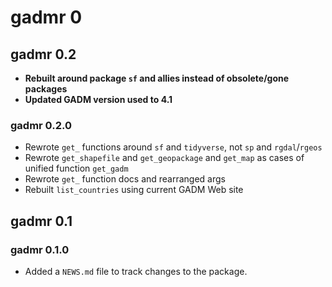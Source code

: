 # gadmr 0

## gadmr 0.2

* **Rebuilt around package `sf` and allies instead of obsolete/gone packages**
* **Updated GADM version used to 4.1**

### gadmr 0.2.0

* Rewrote `get_` functions around `sf` and `tidyverse`, not `sp` and `rgdal`/`rgeos`
* Rewrote `get_shapefile` and `get_geopackage` and `get_map` as cases of unified function `get_gadm`
* Rewrote `get_` function docs and rearranged args
* Rebuilt `list_countries` using current GADM Web site

## gadmr 0.1

### gadmr 0.1.0

* Added a `NEWS.md` file to track changes to the package.
